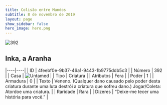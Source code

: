 ```yaml
---
title: Colisão entre Mundos
subtitle: 8 de novembro de 2019
layout: page
show_sidebar: false
hero_image: hero.png
---
```


![392](https://cdn.keyforgegame.com/media/card_front/pt/452_392_QW7GHMXR5HJ8_pt.png)

## Inka, a Aranha

|----|----|
| ID | 4feebf0e-9b37-46a1-9443-1b9775ddb5c3 |
| Número | 392 |
| Casa | ![Untamed](https://archonarcana.com/images/thumb/b/bd/Untamed.png/22px-Untamed.png "Indomados") |
| Tipo | Criatura |
| Atributos | Fera |
| Poder | 1 |
| Armadura | 0 |
| Texto | Veneno. (Qualquer dano causado pelo poder desta criatura durante uma luta destrói a criatura que sofreu dano.) Jogar/Coleta: Atordoe uma criatura. |
| Raridade | Rara |
| Dizeres | “Deixe-me tecer uma história para você.” |
